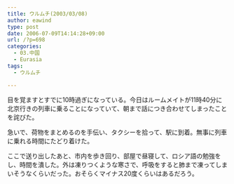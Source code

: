 ```yaml
---
title: ウルムチ(2003/03/08)
author: eawind
type: post
date: 2006-07-09T14:14:28+09:00
url: /?p=698
categories:
  - 03.中国
  - Eurasia
tags:
  - ウルムチ

---
```

目を覚ますとすでに10時過ぎになっている。今日はルームメイトが11時40分に北京行きの列車に乗ることになっていて、朝まで話につき合わせてしまったことを詫びた。

急いで、荷物をまとめるのを手伝い、タクシーを拾って、駅に到着。無事に列車に乗れる時間にたどり着けた。

ここで送り出したあと、市内を歩き回り、部屋で昼寝して、ロシア語の勉強をし、時間を潰した。外は凍りつくような寒さで、呼吸をすると肺まで凍ってしまいそうなくらいだった。おそらくマイナス20度くらいはあるだろう。
